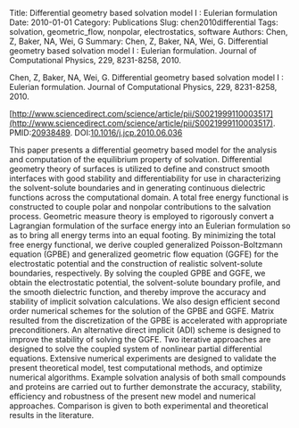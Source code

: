 Title: Differential geometry based solvation model I : Eulerian formulation
Date: 2010-01-01
Category: Publications
Slug: chen2010differential
Tags: solvation, geometric_flow, nonpolar, electrostatics, software
Authors: Chen, Z, Baker, NA, Wei, G
Summary: Chen, Z, Baker, NA, Wei, G. Differential geometry based solvation model I : Eulerian formulation. Journal of Computational Physics, 229, 8231-8258, 2010. 

Chen, Z, Baker, NA, Wei, G. Differential geometry based solvation model I : Eulerian formulation. Journal of Computational Physics, 229, 8231-8258, 2010. 

[http://www.sciencedirect.com/science/article/pii/S0021999110003517](http://www.sciencedirect.com/science/article/pii/S0021999110003517). PMID:[20938489](http://www.ncbi.nlm.nih.gov/pubmed/20938489). DOI:[10.1016/j.jcp.2010.06.036](http://dx.doi.org/10.1016/j.jcp.2010.06.036)

This paper presents a differential geometry based model for the analysis and computation of the equilibrium property of solvation. Differential geometry theory of surfaces is utilized to define and construct smooth interfaces with good stability and differentiability for use in characterizing the solvent-solute boundaries and in generating continuous dielectric functions across the computational domain. A total free energy functional is constructed to couple polar and nonpolar contributions to the salvation process. Geometric measure theory is employed to rigorously convert a Lagrangian formulation of the surface energy into an Eulerian formulation so as to bring all energy terms into an equal footing. By minimizing the total free energy functional, we derive coupled generalized Poisson-Boltzmann equation (GPBE) and generalized geometric flow equation (GGFE) for the electrostatic potential and the construction of realistic solvent-solute boundaries, respectively. By solving the coupled GPBE and GGFE, we obtain the electrostatic potential, the solvent-solute boundary profile, and the smooth dielectric function, and thereby improve the accuracy and stability of implicit solvation calculations. We also design efficient second order numerical schemes for the solution of the GPBE and GGFE. Matrix resulted from the discretization of the GPBE is accelerated with appropriate preconditioners. An alternative direct implicit (ADI) scheme is designed to improve the stability of solving the GGFE. Two iterative approaches are designed to solve the coupled system of nonlinear partial differential equations. Extensive numerical experiments are designed to validate the present theoretical model, test computational methods, and optimize numerical algorithms. Example solvation analysis of both small compounds and proteins are carried out to further demonstrate the accuracy, stability, efficiency and robustness of the present new model and numerical approaches. Comparison is given to both experimental and theoretical results in the literature.
